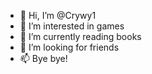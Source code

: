 - 👋 Hi, I’m @Crywy1
- 👀 I’m interested in games
- 🌱 I’m currently reading books
- 💞️ I’m looking for friends
- 📫 Bye bye!

<!---
Crywy1/Crywy1 is a ✨ special ✨ repository because its `README.md` (this file) appears on your GitHub profile.
You can click the Preview link to take a look at your changes.
--->
